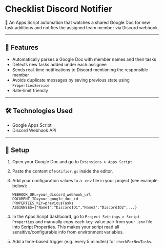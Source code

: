 # Checklist Discord Notifier

📌 An Apps Script automation that watches a shared Google Doc for new task additions and notifies the assigned team member via Discord webhook.

---

## 🚀 Features

- Automatically parses a Google Doc with member names and their tasks
- Detects new tasks added under each assignee
- Sends real-time notifications to Discord mentioning the responsible member
- Avoids duplicate messages by saving previous state using `PropertiesService`
- Rate-limit friendly

---

## 🛠️ Technologies Used

- Google Apps Script
- Discord Webhook API

---

## 🧩 Setup

1. Open your Google Doc and go to `Extensions > Apps Script`.
2. Paste the content of `Notifier.gs` inside the editor.
3. Add your configuration values to a `.env` file in your project (see example below):

   ```env
   WEBHOOK_URL=your_discord_webhook_url
   DOCUMENT_ID=your_google_doc_id
   PROPERTIES_KEY=previousTasks
   ASSIGNEES={"Name1":"DiscordID1","Name2":"DiscordID2",...}
   ```

4. In the Apps Script dashboard, go to `Project Settings > Script Properties` and manually copy each key-value pair from your `.env` file into Script Properties. This makes your script read all sensitive/configurable info from environment variables.

5. Add a time-based trigger (e.g. every 5 minutes) for `checkForNewTasks`.

